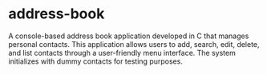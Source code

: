 # address-book
A console-based address book application developed in C that manages personal contacts. This application allows users to add, search, edit, delete, and list contacts through a user-friendly menu interface. The system initializes with dummy contacts for testing purposes.
